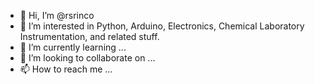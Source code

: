 - 👋 Hi, I’m @rsrinco
- 👀 I’m interested in Python, Arduino, Electronics, Chemical Laboratory Instrumentation, and related stuff.
- 🌱 I’m currently learning ...
- 💞️ I’m looking to collaborate on ...
- 📫 How to reach me ...

<!---
rsrinco/rsrinco is a ✨ special ✨ repository because its `README.md` (this file) appears on your GitHub profile.
You can click the Preview link to take a look at your changes.
--->
